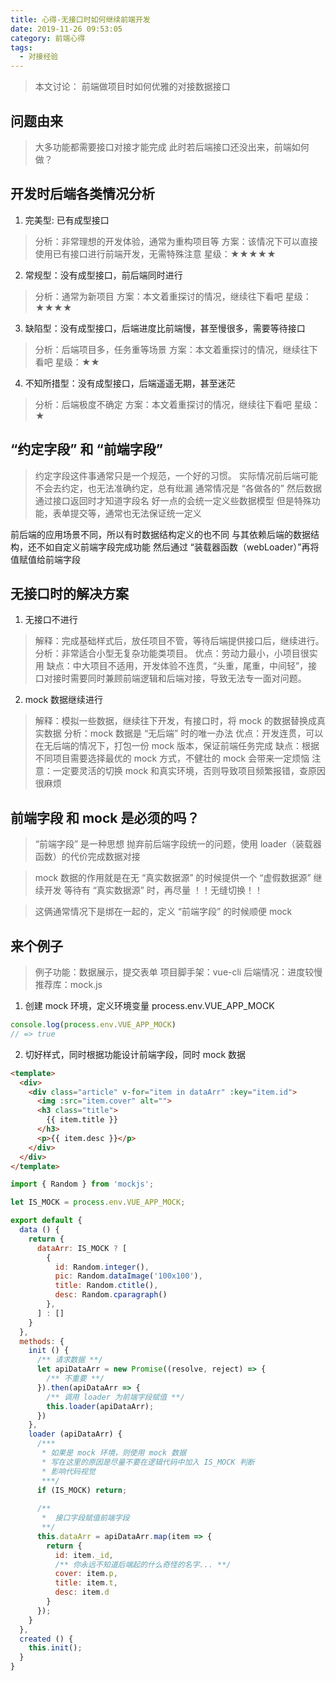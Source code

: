 ```yaml
---
title: 心得-无接口时如何继续前端开发
date: 2019-11-26 09:53:05
category: 前端心得
tags:
  - 对接经验
---
```


> 本文讨论：
> 前端做项目时如何优雅的对接数据接口

## 问题由来
> 大多功能都需要接口对接才能完成
> 此时若后端接口还没出来，前端如何做？

## 开发时后端各类情况分析

1. 完美型: 已有成型接口
> 分析：非常理想的开发体验，通常为重构项目等
> 方案：该情况下可以直接使用已有接口进行前端开发，无需特殊注意
> 星级：★★★★★

2. 常规型：没有成型接口，前后端同时进行
> 分析：通常为新项目
> 方案：本文着重探讨的情况，继续往下看吧
> 星级：★★★★

3. 缺陷型：没有成型接口，后端进度比前端慢，甚至慢很多，需要等待接口
> 分析：后端项目多，任务重等场景
> 方案：本文着重探讨的情况，继续往下看吧
> 星级：★★

4. 不知所措型：没有成型接口，后端遥遥无期，甚至迷茫
> 分析：后端极度不确定
> 方案：本文着重探讨的情况，继续往下看吧
> 星级：★

## “约定字段” 和 “前端字段”
> 约定字段这件事通常只是一个规范，一个好的习惯。
> 实际情况前后端可能不会去约定，也无法准确约定，总有纰漏
> 通常情况是 “各做各的”
> 然后数据通过接口返回时才知道字段名
> 好一点的会统一定义些数据模型
> 但是特殊功能，表单提交等，通常也无法保证统一定义

前后端的应用场景不同，所以有时数据结构定义的也不同
与其依赖后端的数据结构，还不如自定义前端字段完成功能
然后通过 “装载器函数（webLoader）”再将值赋值给前端字段

## 无接口时的解决方案

1. 无接口不进行
> 解释：完成基础样式后，放任项目不管，等待后端提供接口后，继续进行。
> 分析：非常适合小型无复杂功能类项目。
> 优点：劳动力最小，小项目很实用
> 缺点：中大项目不适用，开发体验不连贯，“头重，尾重，中间轻”，接口对接时需要同时兼顾前端逻辑和后端对接，导致无法专一面对问题。

2. mock 数据继续进行
> 解释：模拟一些数据，继续往下开发，有接口时，将 mock 的数据替换成真实数据
> 分析：mock 数据是 “无后端” 时的唯一办法
> 优点：开发连贯，可以在无后端的情况下，打包一份 mock 版本，保证前端任务完成
> 缺点：根据不同项目需要选择最优的 mock 方式，不健壮的 mock 会带来一定烦恼
> 注意：一定要灵活的切换 mock 和真实环境，否则导致项目频繁报错，查原因很麻烦

## 前端字段 和 mock 是必须的吗？
> “前端字段” 是一种思想
> 抛弃前后端字段统一的问题，使用 loader（装载器函数）的代价完成数据对接

> mock 数据的作用就是在无 “真实数据源” 的时候提供一个 “虚假数据源” 继续开发
> 等待有 “真实数据源” 时，再尽量 ！！无缝切换！！

> 这俩通常情况下是绑在一起的，定义 “前端字段” 的时候顺便 mock

## 来个例子
> 例子功能：数据展示，提交表单
> 项目脚手架：vue-cli
> 后端情况：进度较慢
> 推荐库：mock.js

1. 创建 mock 环境，定义环境变量 process.env.VUE_APP_MOCK
```javascript
console.log(process.env.VUE_APP_MOCK)
// => true
```

2. 切好样式，同时根据功能设计前端字段，同时 mock 数据
```html
<template>
  <div>
    <div class="article" v-for="item in dataArr" :key="item.id">
      <img :src="item.cover" alt="">
      <h3 class="title">
        {{ item.title }}
      </h3>
      <p>{{ item.desc }}</p>
    </div>
  </div>
</template>
```
```javascript
import { Random } from 'mockjs';

let IS_MOCK = process.env.VUE_APP_MOCK;

export default {
  data () {
    return {
      dataArr: IS_MOCK ? [
        {
          id: Random.integer(),
          pic: Random.dataImage('100x100'),
          title: Random.ctitle(),
          desc: Random.cparagraph()
        },
      ] : []
    }
  },
  methods: {
    init () {
      /** 请求数据 **/
      let apiDataArr = new Promise((resolve, reject) => {
        /** 不重要 **/
      }).then(apiDataArr => {
        /** 调用 loader 为前端字段赋值 **/
        this.loader(apiDataArr);
      })
    },
    loader (apiDataArr) {
      /***
       * 如果是 mock 环境，则使用 mock 数据
       * 写在这里的原因是尽量不要在逻辑代码中加入 IS_MOCK 判断
       * 影响代码视觉
       ***/
      if (IS_MOCK) return;
      
      /**
       *  接口字段赋值前端字段
       **/
      this.dataArr = apiDataArr.map(item => {
        return {
          id: item._id,
          /** 你永远不知道后端起的什么奇怪的名字... **/
          cover: item.p,
          title: item.t,
          desc: item.d
        }
      });
    }
  },
  created () {
    this.init();
  }
}
```